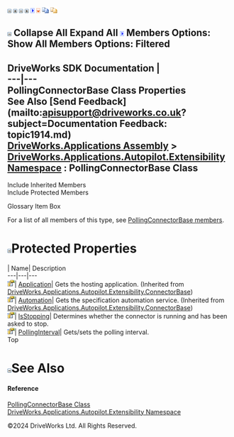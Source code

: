![](dotnetimages/collapse.gif) ![](dotnetimages/expand.gif) ![](dotnetimages/collapse.gif) ![](dotnetimages/expand.gif) ![](dotnetimages/drpdown.gif) ![](dotnetimages/drpdown_orange.gif) ![](dotnetimages/copycode.gif) ![](dotnetimages/copycodeHighlight.gif)

![](dotnetimages/collapse.gif) Collapse All Expand All ![](dotnetimages/drpdown.gif) Members Options: Show All  Members Options: Filtered   
---  
DriveWorks SDK Documentation  |   
---|---  
PollingConnectorBase Class Properties   
See Also [Send Feedback](mailto:apisupport@driveworks.co.uk?subject=Documentation Feedback: topic1914.md)  
[DriveWorks.Applications Assembly](topic13.md) > [DriveWorks.Applications.Autopilot.Extensibility Namespace](topic1633.md) : PollingConnectorBase Class  
---  
  
Include Inherited Members    
Include Protected Members    


Glossary Item Box

For a list of all members of this type, see [PollingConnectorBase members](topic1915.md).

# ![](dotnetimages/collapse.gif)Protected Properties

| Name| Description  
---|---|---  
![Protected Property](dotnetimages/protectedProperty.gif)| [Application](topic1845.md)| Gets the hosting application. (Inherited from [DriveWorks.Applications.Autopilot.Extensibility.ConnectorBase](topic1834.md))  
![Protected Property](dotnetimages/protectedProperty.gif)| [Automation](topic1846.md)| Gets the specification automation service. (Inherited from [DriveWorks.Applications.Autopilot.Extensibility.ConnectorBase](topic1834.md))  
![Protected Property](dotnetimages/protectedProperty.gif)| [IsStopping](topic1923.md)| Determines whether the connector is running and has been asked to stop.   
![Protected Property](dotnetimages/protectedProperty.gif)| [PollingInterval](topic1924.md)| Gets/sets the polling interval.   
Top

# ![](dotnetimages/collapse.gif)See Also

#### Reference

[PollingConnectorBase Class](topic1914.md)   
[DriveWorks.Applications.Autopilot.Extensibility Namespace](topic1633.md)

©2024 DriveWorks Ltd. All Rights Reserved.
